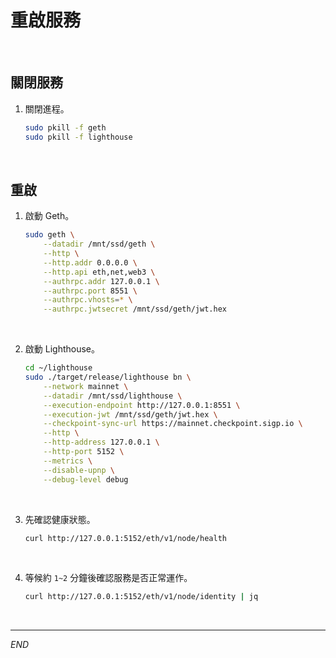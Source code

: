 # 重啟服務

<br>

## 關閉服務

1. 關閉進程。

    ```bash
    sudo pkill -f geth
    sudo pkill -f lighthouse
    ```

<br>

## 重啟

1. 啟動 Geth。

    ```bash
    sudo geth \
        --datadir /mnt/ssd/geth \
        --http \
        --http.addr 0.0.0.0 \
        --http.api eth,net,web3 \
        --authrpc.addr 127.0.0.1 \
        --authrpc.port 8551 \
        --authrpc.vhosts=* \
        --authrpc.jwtsecret /mnt/ssd/geth/jwt.hex
    ```

<br>

2. 啟動 Lighthouse。

    ```bash
    cd ~/lighthouse
    sudo ./target/release/lighthouse bn \
        --network mainnet \
        --datadir /mnt/ssd/lighthouse \
        --execution-endpoint http://127.0.0.1:8551 \
        --execution-jwt /mnt/ssd/geth/jwt.hex \
        --checkpoint-sync-url https://mainnet.checkpoint.sigp.io \
        --http \
        --http-address 127.0.0.1 \
        --http-port 5152 \
        --metrics \
        --disable-upnp \
        --debug-level debug
    ```

<br>

3. 先確認健康狀態。

    ```bash
    curl http://127.0.0.1:5152/eth/v1/node/health
    ```

<br>

4. 等候約 `1~2` 分鐘後確認服務是否正常運作。

    ```bash
    curl http://127.0.0.1:5152/eth/v1/node/identity | jq
    ```

<br>

___

_END_